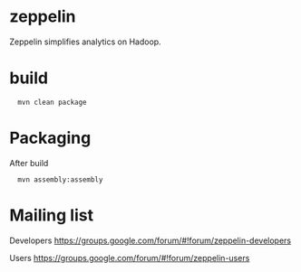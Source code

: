 zeppelin
========

Zeppelin simplifies analytics on Hadoop.


build
========

      mvn clean package


Packaging
========

After build

      mvn assembly:assembly


Mailing list
========

Developers
https://groups.google.com/forum/#!forum/zeppelin-developers

Users
https://groups.google.com/forum/#!forum/zeppelin-users
